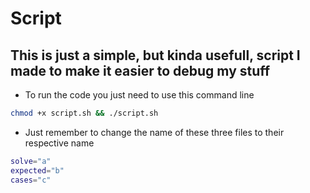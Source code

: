 # Script

## This is just a simple, but kinda usefull, script I made to make it easier to debug my stuff

- To run the code you just need to use this command line

```sh
chmod +x script.sh && ./script.sh
```

- Just remember to change the name of these three files to their respective name 

```sh
solve="a"
expected="b"
cases="c"
```